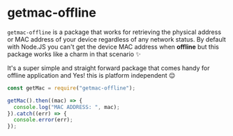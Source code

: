 # getmac-offline

`getmac-offline` is a package that works for retrieving the physical address or MAC address of your device regardless of any network status. By default with Node.JS you can't get the device MAC address when **offline** but this package works like a charm in that scenario ✨

It's a super simple and straight forward package that comes handy for offline application and Yes! this is platform independent 😌

```javascript
const getMac = require("getmac-offline");

getMac().then((mac) => {
  console.log("MAC ADDRESS: ", mac);
}).catch((err) => {
  console.error(err);
});
```
